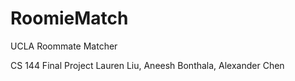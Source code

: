 # RoomieMatch
UCLA Roommate Matcher

CS 144 Final Project
Lauren Liu, Aneesh Bonthala, Alexander Chen
